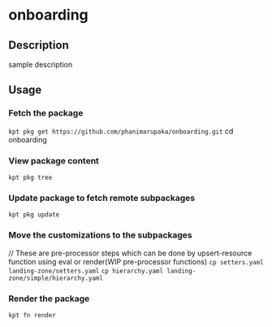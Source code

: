 # onboarding

## Description
sample description

## Usage

### Fetch the package
`kpt pkg get https://github.com/phanimarupaka/onboarding.git`
cd onboarding

### View package content
`kpt pkg tree`

### Update package to fetch remote subpackages
`kpt pkg update`

### Move the customizations to the subpackages
// These are pre-processor steps which can be done by upsert-resource function using eval or render(WIP pre-processor functions)
`cp setters.yaml landing-zone/setters.yaml`
`cp hierarchy.yaml landing-zone/simple/hierarchy.yaml`

### Render the package
`kpt fn render`
